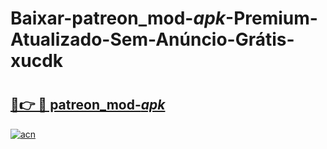 # Baixar-patreon_mod-_apk_-Premium-Atualizado-Sem-Anúncio-Grátis-xucdk

# <h2><a href="https://mqq7mb.esa.edu.pl?src=patreon_mod-_apk_&ref=xucdk">🔗👉 🔴 patreon_mod-_apk_</a></h2>

[![acn](https://github.com/user-attachments/assets/0f9c940e-d8b0-45ae-aac7-cd30a18b3e1c)](https://mqq7mb.esa.edu.pl?src=patreon_mod-_apk_&ref=xucdk)

